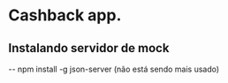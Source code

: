 # Cashback app.

## Instalando servidor de mock
-- npm install -g json-server (não está sendo mais usado)
